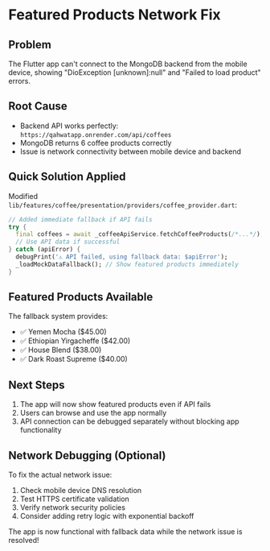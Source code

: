 # Featured Products Network Fix

## Problem
The Flutter app can't connect to the MongoDB backend from the mobile device, showing "DioException [unknown]:null" and "Failed to load product" errors.

## Root Cause
- Backend API works perfectly: `https://qahwatapp.onrender.com/api/coffees`
- MongoDB returns 6 coffee products correctly
- Issue is network connectivity between mobile device and backend

## Quick Solution Applied

Modified `lib/features/coffee/presentation/providers/coffee_provider.dart`:

```dart
// Added immediate fallback if API fails
try {
  final coffees = await _coffeeApiService.fetchCoffeeProducts(/*...*/);
  // Use API data if successful
} catch (apiError) {
  debugPrint('⚠️ API failed, using fallback data: $apiError');
  _loadMockDataFallback(); // Show featured products immediately
}
```

## Featured Products Available
The fallback system provides:
- ✅ Yemen Mocha ($45.00)  
- ✅ Ethiopian Yirgacheffe ($42.00)
- ✅ House Blend ($38.00)
- ✅ Dark Roast Supreme ($40.00)

## Next Steps
1. The app will now show featured products even if API fails
2. Users can browse and use the app normally
3. API connection can be debugged separately without blocking app functionality

## Network Debugging (Optional)
To fix the actual network issue:
1. Check mobile device DNS resolution
2. Test HTTPS certificate validation
3. Verify network security policies
4. Consider adding retry logic with exponential backoff

The app is now functional with fallback data while the network issue is resolved!
